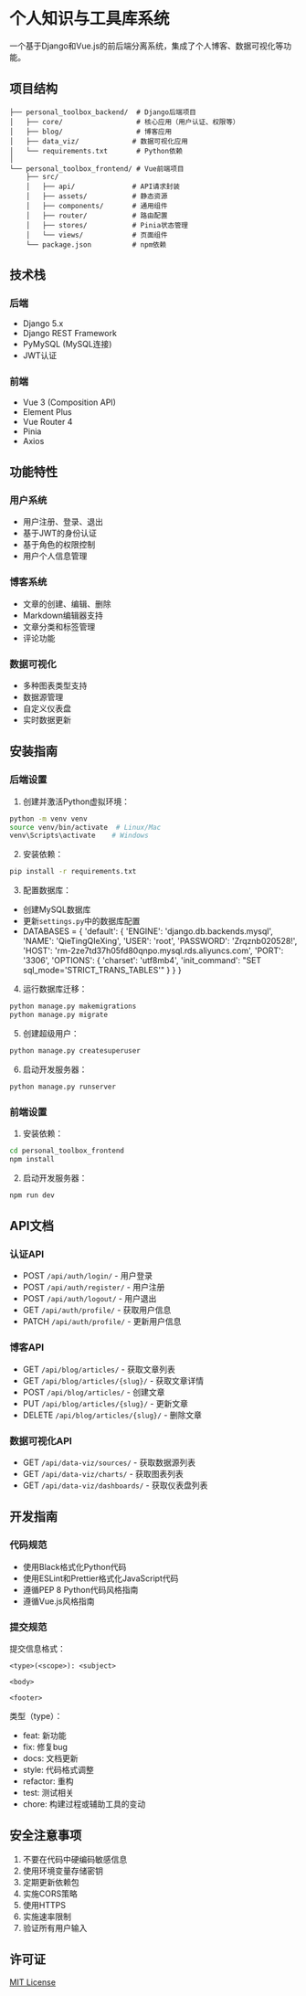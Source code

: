 # 个人知识与工具库系统

一个基于Django和Vue.js的前后端分离系统，集成了个人博客、数据可视化等功能。

## 项目结构

```
├── personal_toolbox_backend/  # Django后端项目
│   ├── core/                  # 核心应用（用户认证、权限等）
│   ├── blog/                  # 博客应用
│   ├── data_viz/             # 数据可视化应用
│   └── requirements.txt       # Python依赖
│
└── personal_toolbox_frontend/ # Vue前端项目
    ├── src/
    │   ├── api/              # API请求封装
    │   ├── assets/           # 静态资源
    │   ├── components/       # 通用组件
    │   ├── router/           # 路由配置
    │   ├── stores/           # Pinia状态管理
    │   └── views/            # 页面组件
    └── package.json          # npm依赖
```

## 技术栈

### 后端

- Django 5.x
- Django REST Framework
- PyMySQL (MySQL连接)
- JWT认证

### 前端

- Vue 3 (Composition API)
- Element Plus
- Vue Router 4
- Pinia
- Axios

## 功能特性

### 用户系统

- 用户注册、登录、退出
- 基于JWT的身份认证
- 基于角色的权限控制
- 用户个人信息管理

### 博客系统

- 文章的创建、编辑、删除
- Markdown编辑器支持
- 文章分类和标签管理
- 评论功能

### 数据可视化

- 多种图表类型支持
- 数据源管理
- 自定义仪表盘
- 实时数据更新

## 安装指南

### 后端设置

1. 创建并激活Python虚拟环境：

```bash
python -m venv venv
source venv/bin/activate  # Linux/Mac
venv\Scripts\activate    # Windows
```

2. 安装依赖：

```bash
pip install -r requirements.txt
```

3. 配置数据库：

- 创建MySQL数据库
- 更新`settings.py`中的数据库配置
- DATABASES = {
    'default': {
        'ENGINE': 'django.db.backends.mysql',
        'NAME': 'QieTingQIeXing',
        'USER': 'root',
        'PASSWORD': 'Zrqznb020528!',
        'HOST': 'rm-2ze7td37h05fd80qnpo.mysql.rds.aliyuncs.com',
        'PORT': '3306',
        'OPTIONS': {
            'charset': 'utf8mb4',
            'init_command': "SET sql_mode='STRICT_TRANS_TABLES'"
        }
    }
}

4. 运行数据库迁移：

```bash
python manage.py makemigrations
python manage.py migrate
```

5. 创建超级用户：

```bash
python manage.py createsuperuser
```

6. 启动开发服务器：

```bash
python manage.py runserver
```

### 前端设置

1. 安装依赖：

```bash
cd personal_toolbox_frontend
npm install
```

2. 启动开发服务器：

```bash
npm run dev
```

## API文档

### 认证API

- POST `/api/auth/login/` - 用户登录
- POST `/api/auth/register/` - 用户注册
- POST `/api/auth/logout/` - 用户退出
- GET `/api/auth/profile/` - 获取用户信息
- PATCH `/api/auth/profile/` - 更新用户信息

### 博客API

- GET `/api/blog/articles/` - 获取文章列表
- GET `/api/blog/articles/{slug}/` - 获取文章详情
- POST `/api/blog/articles/` - 创建文章
- PUT `/api/blog/articles/{slug}/` - 更新文章
- DELETE `/api/blog/articles/{slug}/` - 删除文章

### 数据可视化API

- GET `/api/data-viz/sources/` - 获取数据源列表
- GET `/api/data-viz/charts/` - 获取图表列表
- GET `/api/data-viz/dashboards/` - 获取仪表盘列表

## 开发指南

### 代码规范

- 使用Black格式化Python代码
- 使用ESLint和Prettier格式化JavaScript代码
- 遵循PEP 8 Python代码风格指南
- 遵循Vue.js风格指南

### 提交规范

提交信息格式：

```
<type>(<scope>): <subject>

<body>

<footer>
```

类型（type）：
- feat: 新功能
- fix: 修复bug
- docs: 文档更新
- style: 代码格式调整
- refactor: 重构
- test: 测试相关
- chore: 构建过程或辅助工具的变动

## 安全注意事项

1. 不要在代码中硬编码敏感信息
2. 使用环境变量存储密钥
3. 定期更新依赖包
4. 实施CORS策略
5. 使用HTTPS
6. 实施速率限制
7. 验证所有用户输入

## 许可证

[MIT License](LICENSE)